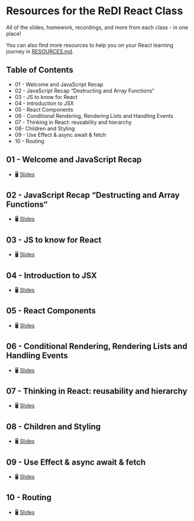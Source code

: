 # Resources for the ReDI React Class

All of the slides, homework, recordings, and more from each class - in one place! 

You can also find more resources to help you on your React learning journey in [RESOURCES.md](./RESOURCES.md).

## Table of Contents

- 01 - Welcome and JavaScript Recap
- 02 - JavaScript Recap “Destructing and Array Functions“
- 03 - JS to know for React
- 04 - Introduction to JSX
- 05 - React Components
- 06 - Conditional Rendering, Rendering Lists and Handling Events
- 07 - Thinking in React: reusability and hierarchy
- 08- Children and Styling
- 09 - Use Effect & async await & fetch
- 10 - Routing


## 01 - Welcome and JavaScript Recap

- 🖥  [Slides](https://docs.google.com/presentation/d/1XwpGyjgvvc6HPFbaBBRd7-KJzZWPC_umfSITtjXBpxA/edit?usp=sharing)

## 02 - JavaScript Recap “Destructing and Array Functions“

- 🖥  [Slides](https://docs.google.com/presentation/d/1XF720USwcoOC21d_g5ay5udiDDTiesRxFk3DY4WOIRY/edit?usp=sharing)

## 03 - JS to know for React

- 🖥  [Slides](https://docs.google.com/presentation/d/1AhF6nm7ajeL1jyT7RHQuZVqCoa-Ot6ktmg_NNxeZxNE/edit?usp=sharing)

## 04 - Introduction to JSX

- 🖥  [Slides](https://docs.google.com/presentation/d/1BpCE8WLG0LqJ0UAgh12pW9lHRk2Alhp4lJ5gqbGsIRk/edit?usp=sharing)

## 05 - React Components

- 🖥  [Slides](https://docs.google.com/presentation/d/16IYvRmGNS7GM9FbgvtZDT3g2K1CLhXs3RbZyp-z4gCA/edit?usp=sharing)

## 06 - Conditional Rendering, Rendering Lists and Handling Events

- 🖥  [Slides](https://docs.google.com/presentation/d/1GMpCR-0vnPof_v0yCtqbCb_B5Z-WLfzWBS5ZAy8y6pU/edit?usp=sharing)

## 07 - Thinking in React: reusability and hierarchy

- 🖥 [Slides](https://docs.google.com/presentation/d/101TpVsZUykt8QD1MUnl8TOyH9lLU0cYj4xVNlx2YrX0/edit?usp=sharing)

## 08 - Children and Styling

- 🖥 [Slides](https://docs.google.com/presentation/d/1hHgqTIsCBiI7C676WYJMa6434b7Ogf_qUIntfJMA6EE/edit?usp=sharing)

## 09 - Use Effect & async await & fetch

- 🖥 [Slides](https://docs.google.com/presentation/d/1usMHMt_UUDdIcGV98XXD3ntuItGe_2h7/edit#slide=id.p1)

## 10 - Routing

- 🖥 [Slides](https://docs.google.com/presentation/d/1wxLDwNeJ0r0mliT4jv8C6_ln0nWQhgKF/edit#slide=id.p1)
